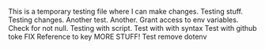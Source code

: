This is a temporary testing file where I can make changes.
Testing stuff.
Testing changes. 
Another test.
Another.
Grant access to env variables.
Check for not null.
Testing with script.
Test with with syntax
Test with github toke
FIX Reference to key
MORE STUFF!
Test remove dotenv